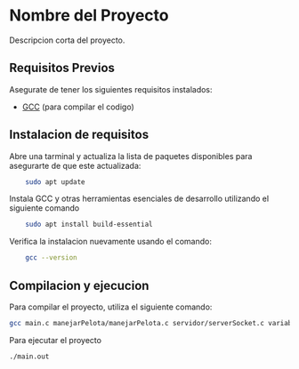 # Nombre del Proyecto

Descripcion corta del proyecto.

## Requisitos Previos

Asegurate de tener los siguientes requisitos instalados:

- [GCC](https://gcc.gnu.org/) (para compilar el codigo)


## Instalacion de requisitos

Abre una tarminal y actualiza la lista de paquetes disponibles para asegurarte de que este actualizada:
``` bash 
    sudo apt update
```

Instala GCC y otras herramientas esenciales de desarrollo utilizando el siguiente comando
```bash 
    sudo apt install build-essential
```

Verifica la instalacion nuevamente usando el comando:
```bash
    gcc --version
```



## Compilacion y ejecucion

Para compilar el proyecto, utiliza el siguiente comando:

```bash
gcc main.c manejarPelota/manejarPelota.c servidor/serverSocket.c variables/variablesCompartidas.c -o main.out
```

Para ejecutar el proyecto

```bash
./main.out
```

